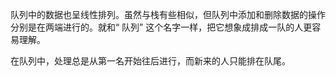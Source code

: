 队列中的数据也呈线性排列。虽然与栈有些相似，但队列中添加和删除数据的操作分别是在两端进行的。就和“ 队列” 这个名字一样，把它想象成排成一队的人更容易理解。

在队列中，处理总是从第一名开始往后进行，而新来的人只能排在队尾。